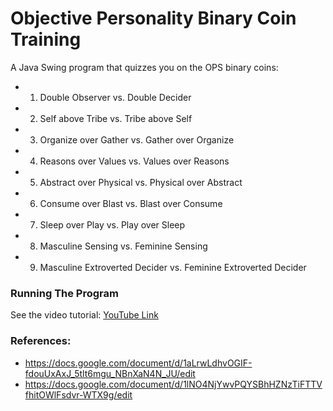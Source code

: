 # Objective Personality Binary Coin Training

A Java Swing program that quizzes you on the OPS binary coins:

- 1) Double Observer vs. Double Decider
- 2) Self above Tribe vs. Tribe above Self
- 3) Organize over Gather vs. Gather over Organize
- 4) Reasons over Values vs. Values over Reasons
- 5) Abstract over Physical vs. Physical over Abstract
- 6) Consume over Blast vs. Blast over Consume
- 7) Sleep over Play vs. Play over Sleep
- 8) Masculine Sensing vs. Feminine Sensing
- 9) Masculine Extroverted Decider vs. Feminine Extroverted Decider

### Running The Program

See the video tutorial: [YouTube Link](https://www.youtube.com/)

### References:

- https://docs.google.com/document/d/1aLrwLdhvOGIF-fdouUxAxJ_5tlt6mgu_NBnXaN4N_JU/edit
- https://docs.google.com/document/d/1lNO4NjYwvPQYSBhHZNzTiFTTVfhitOWlFsdvr-WTX9g/edit
